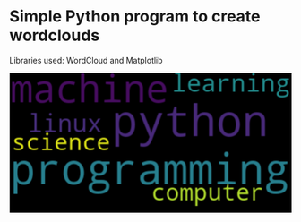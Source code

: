 # Simple Python program to create wordclouds
Libraries used: WordCloud and Matplotlib

![plot](Screenshot.png)